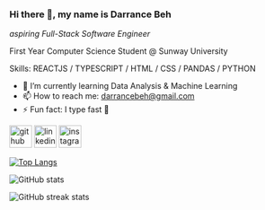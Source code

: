 ### Hi there 👋, my name is Darrance Beh
*aspiring Full-Stack Software Engineer*

First Year Computer Science Student @ Sunway University 

Skills: REACTJS / TYPESCRIPT / HTML / CSS / PANDAS / PYTHON

- 🌱 I’m currently learning Data Analysis & Machine Learning 
- 📫 How to reach me: darrancebeh@gmail.com 
- ⚡ Fun fact: I type fast 💨 


[<img src='https://cdn.jsdelivr.net/npm/simple-icons@3.0.1/icons/github.svg' alt='github' height='40'>](https://github.com/darrancebeh)  [<img src='https://cdn.jsdelivr.net/npm/simple-icons@3.0.1/icons/linkedin.svg' alt='linkedin' height='40'>](https://www.linkedin.com/in/darrancebeh/)  [<img src='https://cdn.jsdelivr.net/npm/simple-icons@3.0.1/icons/instagram.svg' alt='instagram' height='40'>](https://www.instagram.com/darrancebeh/)  

[![Top Langs](https://github-readme-stats.vercel.app/api/top-langs/?username=darrancebeh)](https://github.com/anuraghazra/github-readme-stats)

![GitHub stats](https://github-readme-stats.vercel.app/api?username=darrancebeh&show_icons=true)  

![GitHub streak stats](https://streak-stats.demolab.com/?user=darrancebeh)  

